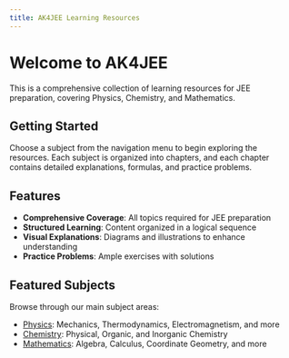 ```yaml
---
title: AK4JEE Learning Resources
---
```


# Welcome to AK4JEE

This is a comprehensive collection of learning resources for JEE preparation, covering Physics, Chemistry, and Mathematics.

## Getting Started

Choose a subject from the navigation menu to begin exploring the resources. Each subject is organized into chapters, and each chapter contains detailed explanations, formulas, and practice problems.

## Features

- **Comprehensive Coverage**: All topics required for JEE preparation
- **Structured Learning**: Content organized in a logical sequence
- **Visual Explanations**: Diagrams and illustrations to enhance understanding
- **Practice Problems**: Ample exercises with solutions

## Featured Subjects

Browse through our main subject areas:

- [Physics](/physics): Mechanics, Thermodynamics, Electromagnetism, and more
- [Chemistry](/chemistry): Physical, Organic, and Inorganic Chemistry
- [Mathematics](/maths): Algebra, Calculus, Coordinate Geometry, and more